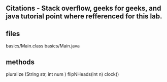 ## Citations - Stack overflow, geeks for geeks, and java tutorial point where refferenced for this lab.

## files 
basics/Main.class
basics/Main.java

## methods
pluralize (String str, int num )
flipNHeads(int n)
clock()


